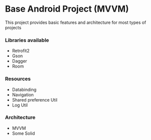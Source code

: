 # Base Android Project (MVVM)

This project provides basic features and architecture for most types of projects

### Libraries available

- Retrofit2
- Gson
- Dagger
- Room


### Resources

- Databinding
- Navigation
- Shared preference Util
- Log Util


### Architecture

- MVVM
- Some Solid
